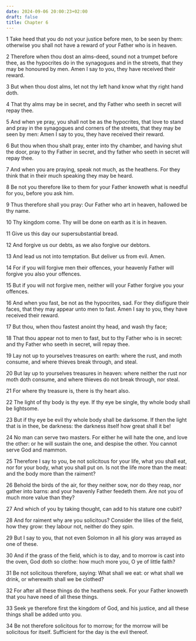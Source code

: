 ```yaml
---
date: 2024-09-06 20:00:23+02:00
draft: false
title: Chapter 6
---
```




1 Take heed that you do not your justice before men, to be seen by them: otherwise you shall not have a reward of your Father who is in heaven.

2 Therefore when thou dost an alms-deed, sound not a trumpet before thee, as the hypocrites do in the synagogues and in the streets, that they may be honoured by men. Amen I say to you, they have received their reward.

3 But when thou dost alms, let not thy left hand know what thy right hand doth.

4 That thy alms may be in secret, and thy Father who seeth in secret will repay thee.

5 And when ye pray, you shall not be as the hypocrites, that love to stand and pray in the synagogues and corners of the streets, that they may be seen by men: Amen I say to you, they have received their reward.

6 But thou when thou shalt pray, enter into thy chamber, and having shut the door, pray to thy Father in secret, and thy father who seeth in secret will repay thee.

7 And when you are praying, speak not much, as the heathens. For they think that in their much speaking they may be heard.

8 Be not you therefore like to them for your Father knoweth what is needful for you, before you ask him.

9 Thus therefore shall you pray: Our Father who art in heaven, hallowed be thy name.

10 Thy kingdom come. Thy will be done on earth as it is in heaven.

11 Give us this day our supersubstantial bread.

12 And forgive us our debts, as we also forgive our debtors.

13 And lead us not into temptation. But deliver us from evil. Amen.

14 For if you will forgive men their offences, your heavenly Father will forgive you also your offences.

15 But if you will not forgive men, neither will your Father forgive you your offences.

16 And when you fast, be not as the hypocrites, sad. For they disfigure their faces, that they may appear unto men to fast. Amen I say to you, they have received their reward.

17 But thou, when thou fastest anoint thy head, and wash thy face;

18 That thou appear not to men to fast, but to thy Father who is in secret: and thy Father who seeth in secret, will repay thee.

19 Lay not up to yourselves treasures on earth: where the rust, and moth consume, and where thieves break through, and steal.

20 But lay up to yourselves treasures in heaven: where neither the rust nor moth doth consume, and where thieves do not break through, nor steal.

21 For where thy treasure is, there is thy heart also.

22 The light of thy body is thy eye. If thy eye be single, thy whole body shall be lightsome.

23 But if thy eye be evil thy whole body shall be darksome. If then the light that is in thee, be darkness: the darkness itself how great shall it be!

24 No man can serve two masters. For either he will hate the one, and love the other: or he will sustain the one, and despise the other. You cannot serve God and mammon.

25 Therefore I say to you, be not solicitous for your life, what you shall eat, nor for your body, what you shall put on. Is not the life more than the meat: and the body more than the raiment?

26 Behold the birds of the air, for they neither sow, nor do they reap, nor gather into barns: and your heavenly Father feedeth them. Are not you of much more value than they?

27 And which of you by taking thought, can add to his stature one cubit?

28 And for raiment why are you solicitous? Consider the lilies of the field, how they grow: they labour not, neither do they spin.

29 But I say to you, that not even Solomon in all his glory was arrayed as one of these.

30 And if the grass of the field, which is to day, and to morrow is cast into the oven, God doth so clothe: how much more you, O ye of little faith?

31 Be not solicitous therefore, saying: What shall we eat: or what shall we drink, or wherewith shall we be clothed?

32 For after all these things do the heathens seek. For your Father knoweth that you have need of all these things.

33 Seek ye therefore first the kingdom of God, and his justice, and all these things shall be added unto you.

34 Be not therefore solicitous for to morrow; for the morrow will be solicitous for itself. Sufficient for the day is the evil thereof.

